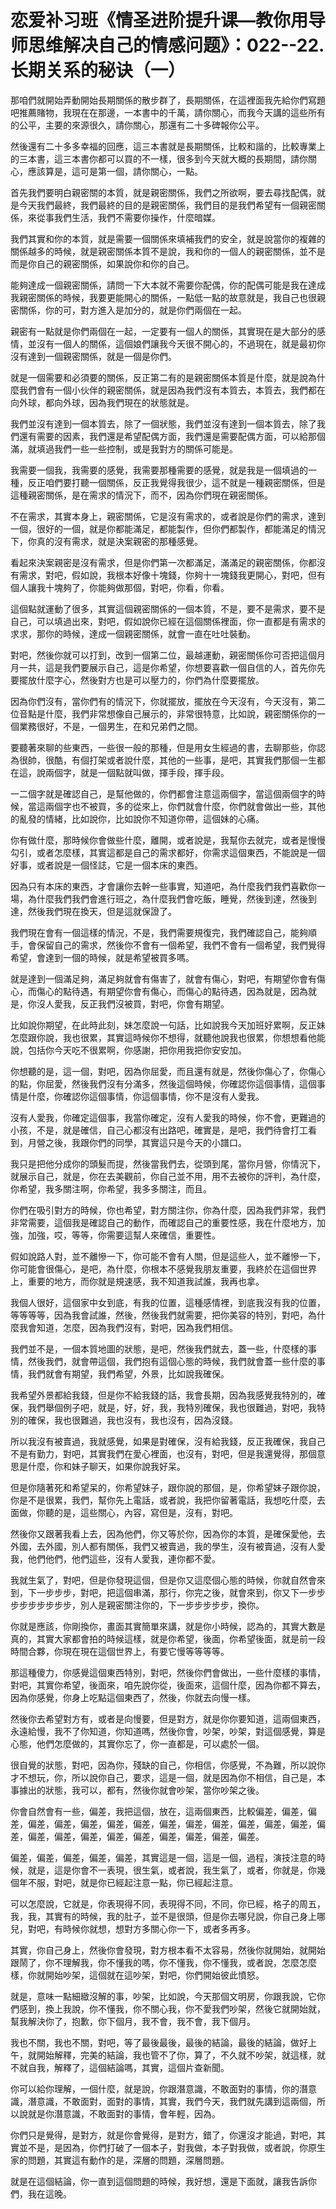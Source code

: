 # 恋爱补习班《情圣进阶提升课—教你用导师思维解决自己的情感问题》：022--22.长期关系的秘诀（一）

那咱們就開始弄動開始長期關係的散步群了，長期關係，在這裡面我先給你們寫題吧推薦賭物，我現在在那邊，一本書中的千萬，請你關心，而我今天講的這些所有的公平，主要的來源很久，請你關心，那還有二十多碑報你公平。

然後還有二十多多幸福的回應，這三本書就是長期關係，比較和諧的，比較專業上的三本書，這三本書你都可以買的不一樣，很多到今天就大概的長期間，請你關心，應該算是，這可是第一個，請你關心，一點。

首先我們要明白親密關的本質，就是親密關係，我們之所欲啊，要去尋找配偶，就是今天我們最終，我們最終的目的是親密關係，我們目的是我們希望有一個親密關係，來從事我們生活，我們不需要你操作，什麼暗媒。

我們其實和你的本質，就是需要一個關係來填補我們的安全，就是說當你的複雜的關係越多的時候，就是親密關係本質不是說，我和你的一個人的親密關係，並不是而是你自己的親密關係，如果說你和你的自己。

能夠達成一個親密關係，請問一下大本就不需要你配偶，你的配偶可能是我在達成我親密關係的時候，我要更能開心的關係，一點低一點的故意就是，我自己也很親密關係，你的可，對方進入是加分的，就是你們兩個在一起。

親密有一點就是你們兩個在一起，一定要有一個人的關係，其實現在是大部分的感情，並沒有一個人的關係，這個娘們讓我今天很不開心的，不過現在，就是最初你沒有達到一個親密關係，就是一個是你們。

就是一個需要和必須要的關係，反正第二有的是親密關係本質是什麼，就是說為什麼我們會有一個小伙伴的親密關係，就是因為我們沒有本質去，本質去，我們都在向外球，都向外球，因為我們現在的狀態就是。

我們並沒有達到一個本質去，除了一個狀態，我們並沒有達到一個本質去，除了我們還有需要的因素，我們還是希望配偶方面，我們還是需要配偶方面，可以給那個滿，就填過我們一些一些控制，或是我對方的關係可能是。

我需要一個我，我需要的感覺，我需要那種需要的感覺，就是我是一個填過的一種，反正咱們要打聽一個關係，反正我覺得我很少，這不就是一種親密關係，但是這種親密關係，是在需求的情況下，而不，因為你們現在親密關係。

不在需求，其實本身上，親密關係，它是沒有需求的，或者說是你們的需求，達到一個，很好的一個，就是你都能滿足，都能製作，但你們都製作，都能滿足的情況下，你真的沒有需求，就是決案親密的那種感覺。

看起來決案親密是沒有需求，但是你們第一次都滿足，滿滿足的親密關係，你都沒有需求，對吧，假如說，我根本好像十塊錢，你夠十一塊錢我更開心，對吧，但有個人讓我十塊夠了，你能夠做那個，對吧，你看，你看。

這個點就運動了很多，其實這個親密關係的一個本質，不是，要不是需求，要不是自己，可以填過出來，對吧，假如說你已經在這個關係裡面，你一直都是有需求的求求，那你的時候，達成一個親密關係，就會一直在吐吐裝動。

對吧，然後你就可以打到，改到一個第二位，最越運動，親密關係你可否把這個月月一共，這是我們要展示自己，這是你希望，你想要喜歡一個自信的人，首先你先要擺放什麼字心，然後對方也是可以壓力的，你們為什麼要擺放。

因為你們沒有，當你們有的情況下，你就擺放，擺放在今天沒有，今天沒有，第二位音點是什麼，我們非常想像自己展示的，非常很特意，比如說，親密關係你的一個業務很好，不是，一個男生，在和兄弟們之間。

要聽著來聊的些東西，一些很一般的那種，但是用女生經過的書，去聊那些，你認為很帥，很酷，有個打架或者說什麼，其他的一些事，是吧，其實我們那個一生都在這，說兩個字，就是一個點就叫做，揮手段，揮手段。

一二個字就是確認自己，是幫他做的，你們都會注意這兩個字，當這個兩個字的時候，當這兩個字也不被買，多的從來上，你們就會什麼，你們就會做出一些，其他的亂發的情緒，比如說你，比如說你不知道你帶，這個妹的心痛。

你有做什麼，那時候你會做些什麼，離開，或者說是，我幫你去就完，或者是慢慢勾引，或者怎麼樣，其實這都是自己的需求都好，你需求這個東西，不能說是一個好事，或者說是一個怪誌，它是一個本床的東西。

因為只有本床的東西，才會讓你去幹一些事實，知道吧，為什麼我們我們喜歡你一場，為什麼我們我們會進行班之，為什麼我們會吃飯，睡覺，然後到達，然後到達，然後我們現在換天，但是這就保證了。

我們現在會有一個這樣的情況，不是，我們需要規復完，我們確認自己，能夠順手，會保留自己的需求，然後你不會有一個希望，我們不會有一個希望，我們覺得希望，會達到一個的時候，就是希望被買多嗎。

就是達到一個滿足夠，滿足夠就會有傷害了，就會有傷心，對吧，有期望你會有傷心，而傷心的點待遇，有期望你會有傷心，而傷心的點待遇，因為就是，因為就是，你沒人愛我，反正我們沒被買，對吧，你會有期望。

比如說你期望，在此時此刻，妹怎麼說一句話，比如說我今天加班好累啊，反正妹怎麼跟你說，我也很累，其實這時候你不想得，就聽他說我也很累，你想想看他能說，包括你今天吃不很累啊，你感謝，把你用我把你安安加。

你想聽的是，這一個，對吧，因為你屈愛，而且還有就是，然後你傷心了，你傷心的點，你屈愛，然後我們沒有分滿多，然後這個時候，你確認你這個事情，這個事情是什麼，你確認你這個事情，你這個事情，你不是沒有人愛我。

沒有人愛我，你確定這個事，我當你確定，沒有人愛我的時候，你不會，更難過的小孩，不是，就是確信，自己心都沒有出路吧，確實是，是吧，我們待會打工看到，月營之後，我跟你們的同學，其實這只是今天的小譜口。

我只是把他分成你的頭髮而提，然後當我們去，從頭到尾，當你月營，你情況下，就展示自己，就是，你在去美觀前，你自己並不用，用不去被你的評判，為什麼，你希望，我多關注啊，你希望，我多多關注，而且。

你們在吸引對方的時候，你也希望，對方關注你，你為什麼，因為我們非常，我們非常需要，這個我是確認自己的動作，而確認自己的重要性感，我在什麼地方，加強，加強，哎，等等，你需要這幫人來確信，重要性。

假如說路人對，並不離慘一下，你可能不會有人關，但是這些人，並不離慘一下，你可能會很傷心，是吧，為什麼，你根本不感覺我朋友重要，我終於在這個世界上，重要的地方，而你就是規速感，我不知道我試誰，我再也拿。

我個人很好，這個家中女到底，有我的位置，這種感情裡，到底我沒有我的位置，等等等等，因為我會試誰，然後，然後我們就需要，把你美容的特別，對吧，為什麼我會知道，怎麼，因為我們沒有，對吧，因為我們相信。

我們並不是，一個本質地圖的狀態，是吧，然後我們就去，蓋一些，什麼樣的事情，然後我們，就會帶這個，我們抱有這個心態的時候，我們就會蓋一些什麼的事情，我們就會有期望，我們希望，外景，比如說我確保。

我希望外景都給我錢，但是你不給我錢的話，我會長期，因為我感覺我特別的，確保，我們舉個例子吧，就是，好，好，我，我特別確保，我也很難過，對吧，我特別的確保，我也很難過，我也沒有，我也沒有，因為沒錢。

所以我沒有被賣過，我就感覺，如果是對確保，沒有給我錢，反正我確保，我自己不是有勤力，對吧，其實我們在愛心裡面，也沒有，對吧，但是我還覺得，那個意思是什麼，你和妹子聊天，如果你說我好呆。

但是你隨著死和希望呆的，你希望妹子，跟你說的那個，是，你希望妹子跟你說，你是不是很累，我們，幫你先上電話，或者說，我把你留著電話，我想吃什麼，去面做，你聽的是，這些關心，內容，寫但是，沒有，對吧。

然後你又跟著我看上去，因為他們，你又等於你，因為你的本質，是確保愛他，去外國，去外國，別人都有關係，我們又被賣過，我的學生，沒有被賣過，沒有人愛我，他們他們，他們這些，沒有人愛我，連你都不愛。

我就生氣了，對吧，但是你發現這個，但是你又這麼個心態的時候，你就自然會來到，下一步步步，對吧，把這個串滿，那行，你完之後，就會來到，你又下一步步步步步步步步步，別人是親密關注你的，下一步步步步步，換你。

你就是應該，你剛換你，畫面其實簡單來講，就是你小時候，認為的，其實大數是真的，其實大家都會拍的時候這樣，就是你希望，後面，你希望後面，就是前一段時間合夥，你現在現在這個世界上，有要它慢等等等等。

那這種傻力，你感覺這個東西特別，對吧，然後你們會做出，一些什麼樣的事情，對吧，其實你希望，後面來，咱先說你從，後面來，這個什麼，因為你都不算去，因為你感覺，你身上吃點這個東西了，然後，你就去向慢一樣。

然後你去希望對方有，或者是向慢要，但是對方，就是你你要知道，這兩個東西，永遠給慢，我不了你知道，你知道嗎，然後你會，吵架，吵架，對這個感覺，算是心態，他們怎麼做的，其實你忘了，你一直都是，可以處於一個。

很自覺的狀態，對吧，因為你，殘缺的自己，你相信，你感覺，不為難，所以說你才不想玩，你，所以說你自己，要求，這是一個，就是因為你不相信，自己是，本事據出的狀態，我可以，都有，然後你就會吵架，當你吵架之後。

你會自然會有一些，偏差，我把這個，放在，這兩個東西，比較偏差，偏差，偏差，偏差，偏差，偏差，偏差，偏差，偏差，偏差，偏差，偏差，偏差，偏差，偏差，偏差，偏差，偏差，偏差，偏差，偏差，偏差，偏差，偏差。

偏差，偏差，偏差，偏差，偏差，其實這是一個，這是一個，過程，演技注意的時候，就是，這是你會不一表現，很生氣，或者說，我生氣了，或者，你就是，你幾個年不服，對吧，就是你已經起注意一點，你已經起注意。

可以怎麼說，它就是，你表現得不同，表現得不同，不同，你已經，格子的周五，我，我，其實有的時候，我的肚子，並不是很頭，但是你去哪兒說，你自己身上哪兒，對吧，有時候你就想，想對方多關心你一下，或者多再多。

其實，你自己身上，然後你會發現，對方根本看不太容易，然後你就開始，就開始跟鬧了，你不理解我，你不懂我的嗎，你不懂我，你不懂我，或者說，怎麼怎麼樣，你就開始吵架，這個就在這吵架，對吧，你們開始彼此憤怒。

就是，意味一點細緻沒解的事，吵架，比如說，今天那個文明房，你跟我說，它你們感到，換上我說，你不懂我，你不關心我，你不愛我們吵架，然後它就開始就，幫我解決你了，抱歉，你下個月，我不會，我不會，我下個月。

我也不關，我也不關，對吧，等了最後最後，最後的結論，最後的結論，做好上午，就開始解釋，完美的結論，我也管不了你，算了，不久就不吵架，就這樣，就不就自我，解釋了，這個結論嗎，其實，這個片查新聞。

你可以給你理解，一個什麼，就是說，你跟潛意識，不敢面對的事情，你的潛意識，潛意識，不敢面對，面對的事情，其實，我們今天，我們就先講到這兩個，所以說就是你潛意識，不敢面對的事情，會年輕，因為。

你們只是覺得，是對方，就是你會覺得，是對方，錯了，你還沒才能過，對吧，其實並不是，是因為，你們打破了一個本子，對我做，本子對我做，或者說，你原生家的問題，其實這有動作的是，深層的問題，深層問題。

就是在這個結論，你一直到這個問題的時候，我好想，還是下面就，讓我告訴你們，我在這晚。